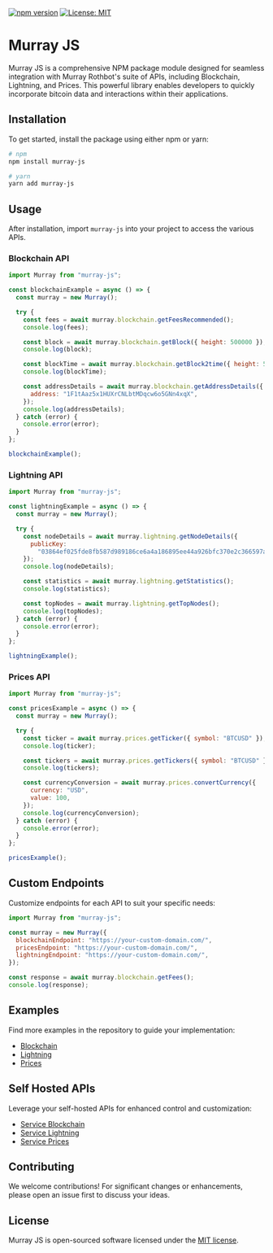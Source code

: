 [![npm version](https://img.shields.io/npm/v/murray-js.svg?style=flat-square)](https://www.npmjs.com/package/murray-js)
[![License: MIT](https://img.shields.io/badge/License-MIT-yellow.svg?style=flat-square)](https://opensource.org/licenses/MIT)

# Murray JS

Murray JS is a comprehensive NPM package module designed for seamless integration with Murray Rothbot's suite of APIs, including Blockchain, Lightning, and Prices. This powerful library enables developers to quickly incorporate bitcoin data and interactions within their applications.

## Installation

To get started, install the package using either npm or yarn:

```bash
# npm
npm install murray-js

# yarn
yarn add murray-js
```

## Usage

After installation, import `murray-js` into your project to access the various APIs.

### Blockchain API

```js
import Murray from "murray-js";

const blockchainExample = async () => {
  const murray = new Murray();

  try {
    const fees = await murray.blockchain.getFeesRecommended();
    console.log(fees);

    const block = await murray.blockchain.getBlock({ height: 500000 });
    console.log(block);

    const blockTime = await murray.blockchain.getBlock2time({ height: 500000 });
    console.log(blockTime);

    const addressDetails = await murray.blockchain.getAddressDetails({
      address: "1F1tAaz5x1HUXrCNLbtMDqcw6o5GNn4xqX",
    });
    console.log(addressDetails);
  } catch (error) {
    console.error(error);
  }
};

blockchainExample();
```

### Lightning API

```js
import Murray from "murray-js";

const lightningExample = async () => {
  const murray = new Murray();

  try {
    const nodeDetails = await murray.lightning.getNodeDetails({
      publicKey:
        "03864ef025fde8fb587d989186ce6a4a186895ee44a926bfc370e2c366597a3f8f",
    });
    console.log(nodeDetails);

    const statistics = await murray.lightning.getStatistics();
    console.log(statistics);

    const topNodes = await murray.lightning.getTopNodes();
    console.log(topNodes);
  } catch (error) {
    console.error(error);
  }
};

lightningExample();
```

### Prices API

```js
import Murray from "murray-js";

const pricesExample = async () => {
  const murray = new Murray();

  try {
    const ticker = await murray.prices.getTicker({ symbol: "BTCUSD" });
    console.log(ticker);

    const tickers = await murray.prices.getTickers({ symbol: "BTCUSD" });
    console.log(tickers);

    const currencyConversion = await murray.prices.convertCurrency({
      currency: "USD",
      value: 100,
    });
    console.log(currencyConversion);
  } catch (error) {
    console.error(error);
  }
};

pricesExample();
```

## Custom Endpoints

Customize endpoints for each API to suit your specific needs:

```js
import Murray from "murray-js";

const murray = new Murray({
  blockchainEndpoint: "https://your-custom-domain.com/",
  pricesEndpoint: "https://your-custom-domain.com/",
  lightningEndpoint: "https://your-custom-domain.com/",
});

const response = await murray.blockchain.getFees();
console.log(response);
```

## Examples

Find more examples in the repository to guide your implementation:

- [Blockchain](./examples/blockchain.ts)
- [Lightning](./examples/lightning.ts)
- [Prices](./examples/prices.ts)

## Self Hosted APIs

Leverage your self-hosted APIs for enhanced control and customization:

- [Service Blockchain](https://github.com/Murray-Rothbot/service-blockchain)
- [Service Lightning](https://github.com/Murray-Rothbot/service-lightning)
- [Service Prices](https://github.com/Murray-Rothbot/service-prices)

## Contributing

We welcome contributions! For significant changes or enhancements, please open an issue first to discuss your ideas.

## License

Murray JS is open-sourced software licensed under the [MIT license](./LICENSE).
